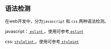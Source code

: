 ## 语法检测

在web开发中，分为`javascript` 和 `css` 两种语法检测。

javascript：[ `eslint` ](https://eslint.org/)。使用可参考[ `eslint` ](https://github.com/lvzhenbang/article/blob/master/lint/eslint.md)

css: [ `stylelint` ](https://stylelint.io/)。使用可参考[ `styleint` ](https://github.com/lvzhenbang/article/blob/master/lint/style-lint.md)
